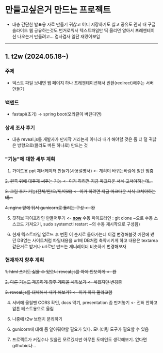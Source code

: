 # 만들고싶은거 만드는 프로젝트

- 대충 간단한 발표용 자료 만들기 귀찮고 어디 저장하기도 싫고 공유도 괜히 내 구글 슬라이드 웹 공유하는것도 번거로워서 텍스트파일만 띡 올리면 알아서 프레젠테이션 나오는거 만들려고... 겸사겸사 일단 재밌어보임

---

## 1. t2w (2024.05.18~)

### 주제

- 텍스트 파일 보내면 웹 페이지 하나 프레젠테이션해서 반환(redirect)해주는 서버 만들기

### 백엔드

- fastapi(초기) -> spring boot(오라클이 버틴다면)

### 상세 조사 후기 

- 대충 reveal.js를 개발자가 만지작 거리는게 아니라 내가 해야할 것은 좀 더 덜 귀찮은 방향으로(몰라도 버튼 하나로) 만드는 것

### "기능"에 대한 세부 계획

1. 가이드용 ppt 제너레이터 만들기(사용설명서) <- 계획이 바뀌는바람에 일단 멈춤

~~2. 왼쪽 위에 대주제 써주는 기능 <- 이거 하려면 지금 마크다운 서식 고쳐야하는데...~~

~~3. 그림 추가 기능(전체/왼/오/위/아래) <- 이거 하려면 지금 마크다운 서식 고쳐야하는데...~~

~~4. nginx 앞에 둬서 gunicorn로 돌리는 구성 <- 완~~

5. 깃허브 파이프라인 만들어두기 <- <U>**now**</U> 수동 파이프라인 : git clone ~으로 수동 소스코드 가져오기, sudo systemctl restart ~의 수동 재시작으로 구성됨)

6. 현재 텍스트파일 업로드 후 변환 이 순서로 돌아가는데 이걸 변경해볼것 예전에 봤던 DB없는 사이트처럼 파일내용을 url에 DB처럼 축약시키게 하고 내용은 textarea같은거로 받거나 url로만 만드는 제너레이터 비슷하게 변경해보자

### 현재까지 향후 계획

~~1. html 쓰기도 싫을 수 있으니 reveal.js를 아예 안보이게 <- 완~~

~~2. 다른 기능도 제공하게 향후 계획을 세워보기 <- 세웠지만 변경중~~

~~3. reveal.js를 대체해서 내가 해보기? <- 이거 하지 말라고함~~

4. 서버에 올릴땐 CORS 확인, docs 막기, presentation 좀 만져놓기 <- 전혀 안하고 암튼 테스트용으로 올림

5. 나중에 t2w 브랜치 분리하기

6. gunicorn에 대해 좀 알아둬야할 필요가 있다. 모니터링 도구가 필요할 수 있음

7. 프로젝트가 커질수나 있을진 모르겠지만 아무튼 도메인도 생각해보기. 없다면 githubio나...